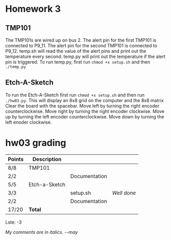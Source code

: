 # Homework 3
## TMP101
The TMP101s are wired up on bus 2. The alert pin for the first TMP101 is connected to P9_11. The alert pin for the second TMP101 is connected to P9_12.
temp.sh will read the value of the alert pins and print out the temperature every second. temp.py will print out the temperature if the alert pin is triggered.
To run temp.py, first run `chmod +x setup.sh` and then `./temp.py`


## Etch-A-Sketch
To run the Etch-A-Sketch first run `chmod +x setup.sh` and then run `./hw03.py`. This will display an 8x8 grid on the computer and the 8x8 matrix
Clear the board with the spacebar. 
Move left by turning the right encoder counterclockwise. 
Move right by turning the right encoder clockwise.
Move up by turning the left encoder counterclockwise.
Move down by turning the left enoder clockwise.

# hw03 grading

| Points      | Description | | |
| ----------- | ----------- |-|-|
|  8/8 | TMP101 
|  2/2 |   | Documentation 
|  5/5 | Etch-a-Sketch
|  3/3 |   | setup.sh | *Well done*
|  2/2 |   | Documentation
| 17/20 | **Total**

Lste: -3

*My comments are in italics. --may*